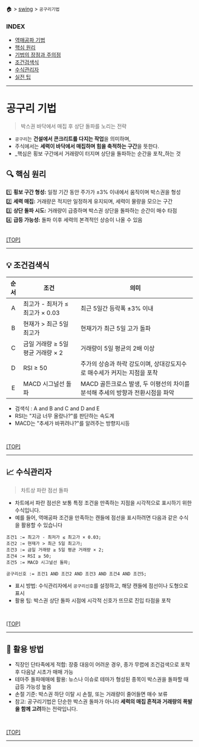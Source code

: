 🏠 > [swing](./) > `공구리기법`
<!-- https://m.blog.naver.com/small-bird/223882418999 -->

### INDEX
- [역매공파 기법](#역매공파-기법)
- [핵심 원리](#-핵심-원리)
- [기법의 장점과 주의점](#-기법의-장점과-주의점)
- [조건검색식](#-조건검색식)
- [수식관리자](#-수식관리자)
- [실전 팁](#-실전-팁)

---
# 공구리 기법
> 박스권 바닥에서 매집 후 상단 돌파를 노리는 전략
- `공구리`는 **건설에서 콘크리트를 다지는 작업**을 의미하며, 
- 주식에서는 **세력이 바닥에서 매집하며 힘을 축적하는 구간**을 뜻한다.
- _핵심은 횡보 구간에서 거래량이 터지며 상단을 돌파하는 순간을 포착_하는 것


## 🔍 핵심 원리
1️⃣ **횡보 구간 형성:** 일정 기간 동안 주가가 ±3% 이내에서 움직이며 박스권을 형성 <br/>
2️⃣ **세력 매집:** 거래량은 적지만 일정하게 유지되며, 세력이 물량을 모으는 구간 <br/>
3️⃣ **상단 돌파 시도:** 거래량이 급증하며 박스권 상단을 돌파하는 순간이 매수 타점 <br/>
4️⃣ **급등 가능성:** 돌파 이후 세력의 본격적인 상승이 나올 수 있음 <br/>
<br/>

[[TOP]](#index)

---
## 💡 조건검색식
| 순서 | 조건 | 의미 |
|:---:|--------|---------|
| A | 최고가 - 최저가 ≤ 최고가 × 0.03     | 최근 5일간 등락폭 ±3% 이내    |
| B | 현재가 > 최근 5일 최고가            | 현재가가 최근 5일 고가 돌파    |
| C | 금일 거래량 ≥ 5일 평균 거래량 × 2    | 거래량이 5일 평균의 2배 이상   |
| D | RSI ≥ 50          | 주가의 상승과 하락 강도이며, 상대강도지수로 매수세가 커지는 지점을 포착 |
| E | MACD 시그널선 돌파  | MACD 골든크로스 발생, 두 이평선의 차이를 분석해 추세의 방향과 전환시점을 파악 |

- 검색식 :  A and B and C and D and E
- RSI는 "지금 너무 올랐나?"를 판단하는 속도계
- MACD는 "추세가 바뀌려나?"를 알려주는 방향지시등


<br/>

[[TOP]](#index)

---
## 📈 수식관리자 
> 차트상 파란 점선 돌파
- 차트에서 파란 점선은 보통 특정 조건을 만족하는 지점을 시각적으로 표시하기 위한 수식입니다. 
- 예를 들어, 역매공파 조건을 만족하는 캔들에 점선을 표시하려면 다음과 같은 수식을 활용할 수 있습니다

```shell
조건1 := 최고가 - 최저가 ≤ 최고가 × 0.03;
조건2 := 현재가 > 최근 5일 최고가;
조건3 := 금일 거래량 ≥ 5일 평균 거래량 × 2;
조건4 := RSI ≥ 50;
조건5 := MACD 시그널선 돌파;

공구리신호 := 조건1 AND 조건2 AND 조건3 AND 조건4 AND 조건5;
```
- 표시 방법: 수식관리자에서 `공구리신호`를 설정하고, 해당 캔들에 점선이나 도형으로 표시
- 활용 팁: 박스권 상단 돌파 시점에 시각적 신호가 뜨므로 진입 타점을 포착
<br/>

[[TOP]](#index)

---
## 🧠 활용 방법
- 직장인 단타족에게 적합: 장중 대응이 어려운 경우, 종가 무렵에 조건검색으로 포착 후 다음날 시초가 매매 가능
- 테마주 돌파매매에 활용: 뉴스나 이슈로 테마가 형성된 종목이 박스권을 돌파할 때 급등 가능성 높음
- 손절 기준: 박스권 하단 이탈 시 손절, 또는 거래량이 줄어들면 매수 보류
- 참고: 공구리기법은 단순한 박스권 돌파가 아니라 **세력의 매집 흔적과 거래량의 폭발을 함께 고려**하는 전략입니다.



<br/>

[[TOP]](#index)

---
